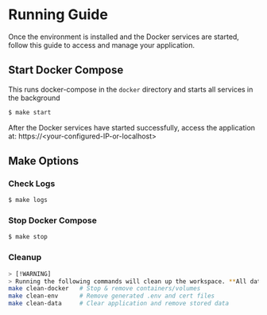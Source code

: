 # Running Guide
Once the environment is installed and the Docker services are started, follow this guide to access and manage your application.

## Start Docker Compose
This runs docker-compose in the `docker` directory and starts all services in the background
```bash
$ make start
```
After the Docker services have started successfully, access the application at: https://&lt;your-configured-IP-or-localhost&gt;

## Make Options
### Check Logs
```bash
$ make logs
```

### Stop Docker Compose
```bash
$ make stop
```

### Cleanup
```bash
> [!WARNING]
> Running the following commands will clean up the workspace. **All data will be permanently lost and cannot be recovered.
make clean-docker   # Stop & remove containers/volumes
make clean-env      # Remove generated .env and cert files
make clean-data     # Clear application and remove stored data
```
